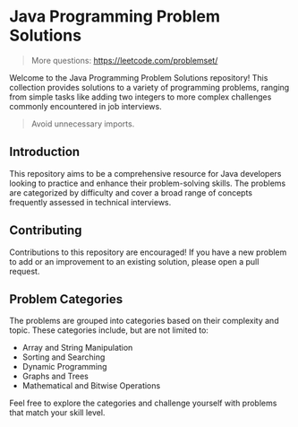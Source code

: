 # Java Programming Problem Solutions

> More questions: https://leetcode.com/problemset/

Welcome to the Java Programming Problem Solutions repository! 
This collection provides solutions to a variety of programming problems, ranging from simple tasks like adding two integers to more complex challenges commonly encountered in job interviews.

> Avoid unnecessary imports.


## Introduction

This repository aims to be a comprehensive resource for Java developers looking to practice and enhance their problem-solving skills. The problems are categorized by difficulty and cover a broad range of concepts frequently assessed in technical interviews.


## Contributing

Contributions to this repository are encouraged! If you have a new problem to add or an improvement to an existing solution, please open a pull request.


## Problem Categories

The problems are grouped into categories based on their complexity and topic. These categories include, but are not limited to:

- Array and String Manipulation
- Sorting and Searching
- Dynamic Programming
- Graphs and Trees
- Mathematical and Bitwise Operations

Feel free to explore the categories and challenge yourself with problems that match your skill level.
